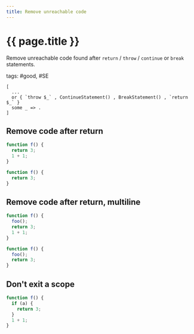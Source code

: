 ```yaml
---
title: Remove unreachable code
---
```


# {{ page.title }}

Remove unreachable code found after `return` / `throw` / `continue` or `break` statements.

tags: #good, #SE

```grit
[
  ...
  or { `throw $_` , ContinueStatement() , BreakStatement() , `return $_` }
  some _ => .
]
```

## Remove code after return

```javascript
function f() {
  return 3;
  1 + 1;
}
```

```typescript
function f() {
  return 3;
}
```

## Remove code after return, multiline

```javascript
function f() {
  foo();
  return 3;
  1 + 1;
}
```

```typescript
function f() {
  foo();
  return 3;
}
```

## Don't exit a scope

```javascript
function f() {
  if (a) {
    return 3;
  }
  1 + 1;
}
```
